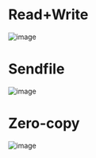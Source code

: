 # Read+Write
![image](https://user-images.githubusercontent.com/56379080/145678648-1b527a76-1ef5-485a-a362-ed8e38152b30.png)

# Sendfile
![image](https://user-images.githubusercontent.com/56379080/145678659-1776b9a8-f234-409d-86d8-c16a5e7388d6.png)


# Zero-copy
![image](https://user-images.githubusercontent.com/56379080/145678665-28706519-d55e-4114-a0be-de5e95ff527a.png)
